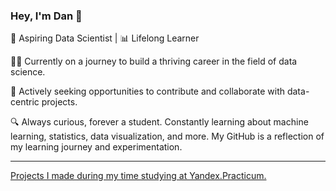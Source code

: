 ### Hey, I'm Dan 👋

🌱 Aspiring Data Scientist | 📊 Lifelong Learner

👨‍💻 Currently on a journey to build a thriving career in the field of data science. 

🏢 Actively seeking opportunities to contribute and collaborate with data-centric projects.

🔍 Always curious, forever a student. Constantly learning about machine learning, statistics, data visualization, and more. My GitHub is a reflection of my learning journey and experimentation.


---
[Projects I made during my time studying at Yandex.Practicum.](https://github.com/dantoday/educational_projects.git)

